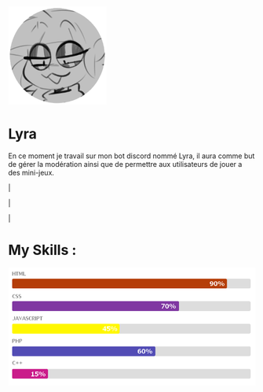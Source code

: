 <img style="height:200px; with:200px;" src="Lyra.png">
<h1>Lyra</h1>
<p>En ce moment je travail sur mon bot discord nommé Lyra, il aura comme but de gérer la modération ainsi que de permettre aux utilisateurs de jouer a des mini-jeux.</p>
<p>|</p>
<p>|</p>
<p>|</p>
<h1>My Skills :</h1>
<img style="with:200px;" src="Myskills7.png">
<!--
**Woulfty/Woulfty** is a ✨ _special_ ✨ repository because its `README.md` (this file) appears on your GitHub profile.

Here are some ideas to get you started:

- 🔭 I’m currently working on ...
- 🌱 I’m currently learning ...
- 👯 I’m looking to collaborate on ...
- 🤔 I’m looking for help with ...
- 💬 Ask me about ...
- 📫 How to reach me: ...
- 😄 Pronouns: ...
- ⚡ Fun fact: ...
-->
